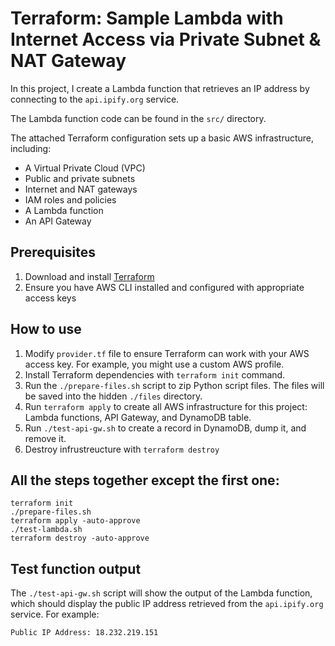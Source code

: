 # Terraform: Sample Lambda with Internet Access via Private Subnet & NAT Gateway

In this project, I create a Lambda function that retrieves an IP address by connecting to the `api.ipify.org` service.

The Lambda function code can be found in the `src/` directory.

The attached Terraform configuration sets up a basic AWS infrastructure, including:
- A Virtual Private Cloud (VPC)
- Public and private subnets
- Internet and NAT gateways
- IAM roles and policies
- A Lambda function
- An API Gateway

## Prerequisites

1. Download and install [Terraform](https://developer.hashicorp.com/terraform/install)
2. Ensure you have AWS CLI installed and configured with appropriate access keys

## How to use

1. Modify ``provider.tf`` file to ensure Terraform can work with your AWS access key. For example, you might use a custom AWS profile.
2. Install Terraform dependencies with ``terraform init`` command.
3. Run the ``./prepare-files.sh`` script to zip Python script files. The files will be saved into the hidden ``./files`` directory.
4. Run ``terraform apply`` to create all AWS infrastructure for this project: Lambda functions, API Gateway, and DynamoDB table.
5. Run ``./test-api-gw.sh`` to create a record in DynamoDB, dump it, and remove it.
6. Destroy infrustreucture with ``terraform destroy``

## All the steps together except the first one:
```
terraform init
./prepare-files.sh
terraform apply -auto-approve
./test-lambda.sh
terraform destroy -auto-approve
```

## Test function output
The ``./test-api-gw.sh`` script will show the output of the Lambda function, which should display the public IP address retrieved from the ``api.ipify.org`` service. For example:
```
Public IP Address: 18.232.219.151
```
